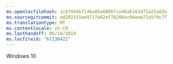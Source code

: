 ```yaml
---
ms.openlocfilehash: 1cb7956bf146a8ba0806fced6a0163472a25a83e
ms.sourcegitcommit: ad203331ee9737e82ef70206ac04eeb72a5f9c7f
ms.translationtype: MT
ms.contentlocale: zh-CN
ms.lasthandoff: 06/18/2019
ms.locfileid: "67230422"
---
```

Windows 10